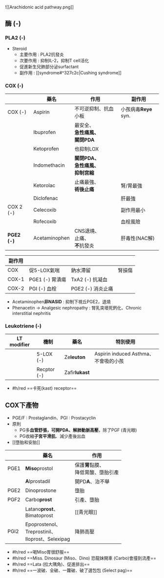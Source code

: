 ![[Arachidonic acid pathway.png]]
## 酶 (-)
### PLA2 (-)
- Steroid
	- 主要作用 : PLA2抗發炎
	- 次要作用 : 抑制IL-2，抑制T cell活化
	- 促進新生兒肺部分泌surfactant
	- 副作用 : [[syndrome#^327c2c|Cushing syndrome]]
### COX (-)
|         | 藥名           | 作用                        | 副作用            |
|----------|----------------|-----------------------------|-------------------|
| COX (-)  | Aspirin        | 不可逆抑制、抗血小板                    | 小孩病毒**Reye** syn. |
|          | Ibuprofen      | 最安全、<br>**急性痛風、<br>關閉PDA**            |                   |
|          | Ketoprofen     | 也抑制LOX                   |                   |
|          | Indomethacin   | **關閉PDA、<br>急性痛風、<br>抑制宮縮** |                   |
|          | Ketorolac      | 止痛最強、<br>**術後止痛**          | 腎/胃最強         |
|          | Diclofenac     |                             | 肝最強            |
| COX 2 (-) | Celecoxib      |                             | 副作用最小        |
|          | Rofecoxib      |                             | 血栓風險          |
| **PGE2 (-)**  | Acetaminophen  | CNS退燒、<br>止痛、<br>**不**抗發炎       | 肝毒性(NAC解)     |

| 副作用   |              |               |     |
| ----- | ------------ | ------------- | --- |
| COX   | 促5-LOX氣喘     | 鈉水滯留          | 腎損傷 |
| COX-1 | PGE1 (-) 胃潰瘍 | TxA2 (-) 抗凝血  |     |
| COX-2 | PGI (-) 血栓   | PGE2 (-) 消炎止痛 |     |
- Acetaminophen**非NASID** : 抑制下視丘PGE2，退燒
- Phenacetin -> Analgesic nephropathy : 腎乳突壞死鈣化、Chronic interstitial nephritis
### Leukotriene (-)
| LT modifier | 機制          | 藥名              | 特別使用                          |
| ----------- | ----------- | --------------- | ----------------------------- |
|             | 5-LOX (-)   | Ze**leuton**    | Aspirin induced Asthma、不會吸的小孩 |
|             | Recptor (-) | Zafir**lukast** |                               |
- #h/red ==卡死(kast) receptor==
## COX下產物
- PGE/F : Prostaglandin、PGI : Prostacyclin
- 原則
	- PG多**血管舒張，可開PDA、解肺動脈高壓**，除了PGF (青光眼)
	- PG收縮**子宮平滑肌**、減少產後出血
- [[墮胎和安胎]]

|      | 藥名                                 | 作用                 |
|------|--------------------------------------|----------------------|
| PGE1 | **Miso**prostol                          | 保護**胃**黏膜、<br>降低胃酸、墮胎引產 |
|      | **A**lprostadil                          | 開PD**A**、治不舉         |
| PGE2 | Dinoprostone                         | 墮胎                 |
| PGF2 | Carbo**prost**                           | 引產、墮胎           |
|      | Latano**prost**、<br>Bimatoprost                          | [[青光眼]]               |
| PGI2 | Epoprostenol、<br>Treprostinil、<br>Iloprost、Selexipag | 降肺高壓             |
- #h/red  ==喝Miso胃很舒服==
- #h/red ==Miss. Dinosaur (Miso、Dino) 恐龍妹開車 (Carbo)會撞到流產==
- #h/red ==Lata (拉大隅角)、促進排出==
- #h/red ==一波破、全破、一籮破、破了選包包 (Select pag)==


